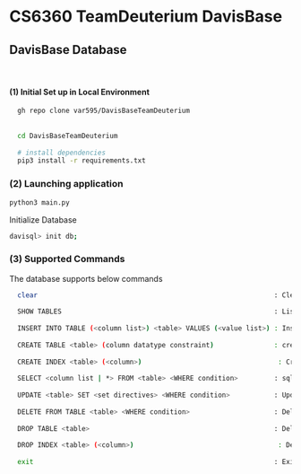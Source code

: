# CS6360 TeamDeuterium DavisBase
## DavisBase Database 

<br />

#### (1) Initial Set up in Local Environment

```bash
  gh repo clone var595/DavisBaseTeamDeuterium
  
  
  cd DavisBaseTeamDeuterium
  
  # install dependencies
  pip3 install -r requirements.txt
  ```
  
### (2) Launching application

  ```bash
  python3 main.py
  ```
  
  Initialize Database
  
  ```bash
  davisql> init db;
  ```
  
  
### (3) Supported Commands

  The database supports below commands 
  
  ```bash
    clear                                                           : Clear screen
    
    SHOW TABLES                                                     : List all tables currently in database
    
    INSERT INTO TABLE (<column list>) <table> VALUES (<value list>) : Insert data into a particular table
    
    CREATE TABLE <table> (column datatype constraint)               : create a new table in the database
    
    CREATE INDEX <table> (<column>)                                  : Create an index on a column
    
    SELECT <column list | *> FROM <table> <WHERE condition>         : sql_query_parser data from the database
    
    UPDATE <table> SET <set directives> <WHERE condition>           : Update data in the tables
    
    DELETE FROM TABLE <table> <WHERE condition>                     : Delete data from a table
    
    DROP TABLE <table>                                              : Delete table from database
    
    DROP INDEX <table> (<column>)                                    : Delete an index on a column
    
    exit                                                            : Exit Program
  ```
